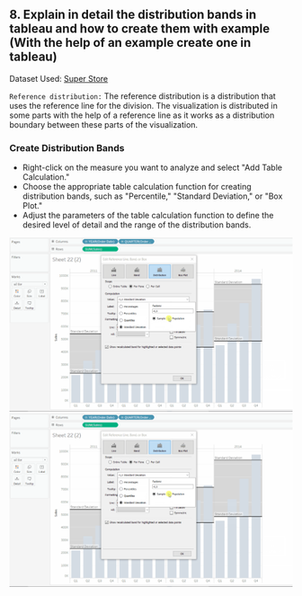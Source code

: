 ## 8. Explain in detail the distribution bands in tableau and how to create them with example (With the help of an example create one in tableau)

Dataset Used: [Super Store](Datasets/sample_-_superstore.xls)

`Reference distribution:` 
The reference distribution is a distribution that uses the reference line for the division. The visualization is distributed in some parts with the help of a reference line as it works as a distribution boundary between these parts of the visualization.

### Create Distribution Bands

- Right-click on the measure you want to analyze and select "Add Table Calculation."
- Choose the appropriate table calculation function for creating distribution bands, such as "Percentile," "Standard Deviation," or "Box Plot."
- Adjust the parameters of the table calculation function to define the desired level of detail and the range of the distribution bands.

<img src="images/Distribution Band 1.png">
<br>
<img src="images/Distribution Band 1.png">
